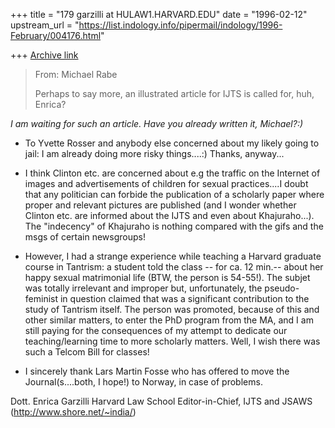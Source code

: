 +++
title = "179 garzilli at HULAW1.HARVARD.EDU"
date = "1996-02-12"
upstream_url = "https://list.indology.info/pipermail/indology/1996-February/004176.html"

+++
[Archive link](https://list.indology.info/pipermail/indology/1996-February/004176.html)


> From: Michael Rabe <mrabe at artic.edu> 
> 
> Perhaps to say more, an illustrated article for IJTS is called for, 
> huh, Enrica? 

*I am waiting for such an article. Have you already written it, Michael?:)*

- To Yvette Rosser and anybody else concerned about my likely going to jail: 
I am already doing more risky things....:) Thanks, anyway...

- I think Clinton etc. are concerned about e.g the traffic on the Internet 
of images and advertisements of children for sexual practices....I doubt 
that any politician can forbide the publication of a scholarly paper 
where proper and relevant pictures are published (and I wonder whether 
Clinton etc. are informed about the IJTS and even about Khajuraho...). 
The "indecency" of Khajuraho is nothing compared with the gifs and the 
msgs of certain newsgroups!

- However, I had a strange experience while teaching a Harvard graduate
course in Tantrism: a student told the class -- for ca. 12 min.-- about
her happy sexual matrimonial life (BTW, the person is 54-55!). The subjet
was totally irrelevant and improper but, unfortunately, the
pseudo-feminist in question claimed that was a significant contribution to
the study of Tantrism itself. The person was promoted, because of this and
other similar matters, to enter the PhD program from the MA, and I am still
paying for the consequences of my attempt to dedicate our
teaching/learning time to more scholarly matters. Well, I wish there was
such a Telcom Bill for classes! 

- I sincerely thank Lars Martin Fosse who has offered to move the 
Journal(s....both, I hope!) to Norway, in case of problems.


Dott. Enrica Garzilli
Harvard Law School
Editor-in-Chief, IJTS and JSAWS (http://www.shore.net/~india/)





